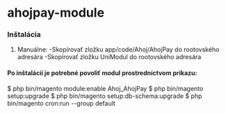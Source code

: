 # ahojpay-module

### Inštalácia

1. Manuálne:
-Skopírovať zložku app/code/Ahoj/AhojPay do rootovského adresára
-Skopírovať zložku UniModul do rootovského adresára


#### Po inštalácií je potrebné povoliť modul prostredníctvom príkazu:

$ php bin/magento module:enable Ahoj_AhojPay
$ php bin/magento setup:upgrade
$ php bin/magento setup:db-schema:upgrade
$ php bin/magento cron:run --group default

